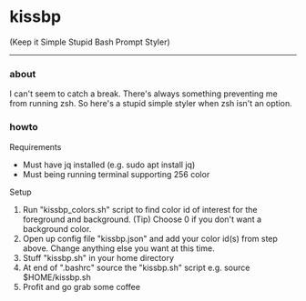 # kissbp
(Keep it Simple Stupid Bash Prompt Styler)

---

### __about__  
I can't seem to catch a break. There's always something preventing me from running zsh. So here's a stupid simple styler when zsh isn't an option.

### __howto__

Requirements

* Must have jq installed (e.g. sudo apt install jq)
* Must being running terminal supporting 256 color

Setup

1. Run "kissbp_colors.sh" script to find color id of interest for the foreground and background. (Tip) Choose 0 if you don't want a background color.
2. Open up config file "kissbp.json" and add your color id(s) from step above. Change anything else you want at this time.
3. Stuff "kissbp.sh" in your home directory
4. At end of ".bashrc" source the "kissbp.sh" script
      e.g.
      source $HOME/kissbp.sh 
5. Profit and go grab some coffee
